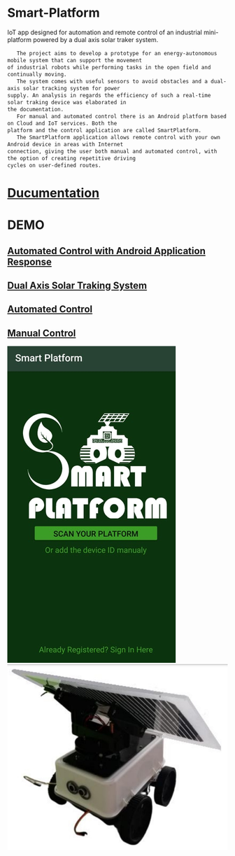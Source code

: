 # Smart-Platform

IoT app designed for automation and remote control of an industrial mini-platform powered by a dual axis solar traker system.

       The project aims to develop a prototype for an energy-autonomous mobile system that can support the movement 
    of industrial robots while performing tasks in the open field and continually moving. 
       The system comes with useful sensors to avoid obstacles and a dual-axis solar tracking system for power
    supply. An analysis in regards the efficiency of such a real-time solar traking device was elaborated in 
    the documentation.
       For manual and automated control there is an Android platform based on Cloud and IoT services. Both the 
    platform and the control application are called SmartPlatform. 
       The SmartPlatform application allows remote control with your own Android device in areas with Internet 
    connection, giving the user both manual and automated control, with the option of creating repetitive driving 
    cycles on user-defined routes.

# [Ducumentation](https://github.com/RaduPelin/Smart-Platform/blob/master/Documentation.pdf)

# DEMO
## [Automated Control with Android Application Response](https://www.youtube.com/watch?v=WIQSrX7ZCmY&ab_channel=RaduPelinRaduPelin)
## [Dual Axis Solar Traking System](https://www.youtube.com/watch?v=DOA9bfct_bc&ab_channel=RaduPelinRaduPelin)
## [Automated Control](https://www.youtube.com/watch?v=16OA-KMyPqs&ab_channel=RaduPelinRaduPelin)
## [Manual Control](https://www.youtube.com/watch?v=iotzPiZrSkI&ab_channel=RaduPelinRaduPelin)



![App](https://github.com/RaduPelin/Smart-Platform/blob/master/App.jpg)
![Platform](https://github.com/RaduPelin/Smart-Platform/blob/master/platform.jpg)
